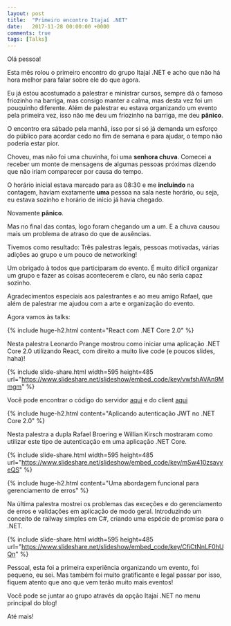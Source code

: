 ```yaml
---
layout: post
title:  "Primeiro encontro Itajaí .NET"
date:   2017-11-28 00:00:00 +0000
comments: true
tags: [Talks]
---
```


Olá pessoa!

Esta mês rolou o primeiro encontro do grupo Itajaí .NET e acho que não há hora melhor para falar sobre ele do que agora. 
<!--more-->
Eu já estou acostumado a palestrar e ministrar cursos, sempre dá o famoso friozinho na barriga, mas consigo manter a calma, mas desta vez foi um pouquinho diferente. Além de palestrar eu estava organizando um evento pela primeira vez, isso não me deu um friozinho na barriga, me deu **pânico**.

O encontro era sábado pela manhã, isso por si só já demanda um esforço do público para acordar cedo no fim de semana e para ajudar, o tempo não poderia estar pior.

Choveu, mas não foi uma chuvinha, foi uma **senhora chuva**. Comecei a receber um monte de mensagens de algumas pessoas próximas dizendo que não iriam comparecer por causa do tempo.

O horário inicial estava marcado para as 08:30 e me **incluindo** na contagem, haviam exatamente **uma** pessoa na sala neste horário, ou seja, eu estava sozinho e horário de início já havia chegado.

Novamente **pânico**.

Mas no final das contas, logo foram chegando um a um. E a chuva causou mais um problema de atraso do que de ausências.

Tivemos como resultado: Três palestras legais, pessoas motivadas, várias adições ao grupo e um pouco de networking!

Um obrigado à todos que participaram do evento. É muito difícil organizar um grupo e fazer as coisas acontecerem e claro, eu não seria capaz sozinho.

Agradecimentos especiais aos palestrantes e ao meu amigo Rafael, que além de palestrar me ajudou com a arte e organização do evento.

Agora vamos às talks:

{% include huge-h2.html content="React com .NET Core 2.0" %}

Nesta palestra Leonardo Prange mostrou como iniciar uma aplicação .NET Core 2.0 utilizando React, com direito a muito live code (e poucos slides, haha)!

{% include slide-share.html width=595 height=485 url="https://www.slideshare.net/slideshow/embed_code/key/vwfshAVAn9Mmgm" %}

Você pode encontrar o código do servidor [aqui](https://github.com/LeonardoPrange/Itajai-dotnet-server) e do client [aqui](https://github.com/LeonardoPrange/Itajai-dotnet-client)

{% include huge-h2.html content="Aplicando autenticação JWT no .NET Core 2.0" %}

Nesta palestra a dupla Rafael Broering e Willian Kirsch mostraram como utilizar este tipo de autenticação em uma aplicação .NET Core.

{% include slide-share.html width=595 height=485 url="https://www.slideshare.net/slideshow/embed_code/key/mSw410zsavyeQS" %}


{% include huge-h2.html content="Uma abordagem funcional para gerenciamento de erros" %}

Na última palestra mostrei os problemas das exceções e do gerenciamento de erros e validações em aplicação de modo geral. Introduzindo um conceito de railway simples em C#, criando uma espécie de promise para o .NET.

{% include slide-share.html width=595 height=485 url="https://www.slideshare.net/slideshow/embed_code/key/CfiCtNnLF0hUQn" %}

Pessoal, esta foi a primeira experiência organizando um evento, foi pequeno, eu sei. Mas também foi muito gratificante e legal passar por isso, fiquem atento que ano que vem terão muito mais eventos!

Você pode se juntar ao grupo através da opção Itajaí .NET no menu principal do blog!

Até mais!